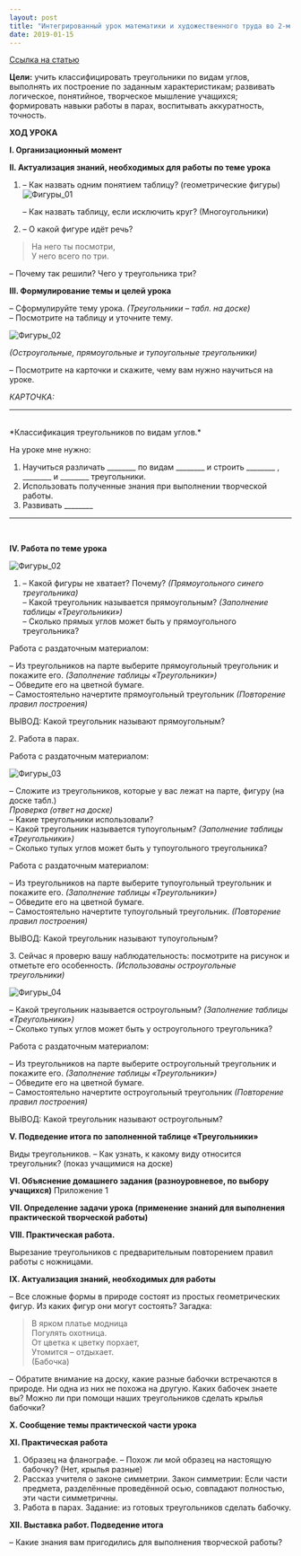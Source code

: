 ```yaml
---
layout: post
title: "Интегрированный урок математики и художественного труда во 2-м классе «Классификация треугольников по видам углов»"
date: 2019-01-15
---
```


[Cсылка на статью](http://festival.1september.ru/articles/515960/)

**Цели:** учить классифицировать треугольники по видам углов, выполнять их построение по заданным характеристикам;
развивать логическое, понятийное, творческое мышление учащихся;
формировать навыки работы в парах, воспитывать аккуратность, точность.

**ХОД УРОКА**

**I. Организационный момент**

**II. Актуализация знаний, необходимых для работы по теме урока**

1. – Как назвать одним понятием таблицу? (геометрические фигуры)
   ![Фигуры_01](https://lh6.googleusercontent.com/proxy/jA0okxCsR2NMYPgKtqpPuJnPiThzZ2Mdo5HWRfNOE2Sf1ZkAW39un4iFif4o89aJq-dtGcGvPuzj-QAkbiSL5GC_5HtMtymJfqg=s0-d)

   – Как назвать таблицу, если исключить круг? (Многоугольники)
2. – О какой фигуре идёт речь?

>На него ты посмотри,<br>
У него всего по три.

– Почему так решили? Чего у треугольника три?

**III. Формулирование темы и целей урока**

– Сформулируйте тему урока. *(Треугольники – табл. на доске)*<br>
– Посмотрите на таблицу и уточните тему.

![Фигуры_02](https://lh4.googleusercontent.com/proxy/rI90mf6DUqudU0ZdE0muL34gXOTG8KAdQOepgWCQ5DHHrDOj39pFRpuPH5huM55yxmNKCZ6lfECGdA4ynnoaQfYjHPaDVo2c_wk=s0-d)

*(Остроугольные, прямоугольные и тупоугольные треугольники)*

– Посмотрите на карточки и скажите, чему вам нужно научиться на уроке.


*КАРТОЧКА:*

---
<br>
*Классификация треугольников по видам углов.*

На уроке мне нужно:
1. Научиться различать \_\_\_\_\_\_\_\_ по видам \_\_\_\_\_\_\_\_ и строить \_\_\_\_\_\_\_\_ , \_\_\_\_\_\_\_\_ и \_\_\_\_\_\_\_\_ треугольники.
2. Использовать полученные знания при выполнении творческой работы.
4. Развивать \_\_\_\_\_\_\_\_

---
<br>

**IV. Работа по теме урока**

![Фигуры_02](https://lh4.googleusercontent.com/proxy/rI90mf6DUqudU0ZdE0muL34gXOTG8KAdQOepgWCQ5DHHrDOj39pFRpuPH5huM55yxmNKCZ6lfECGdA4ynnoaQfYjHPaDVo2c_wk=s0-d)

1. – Какой фигуры не хватает? Почему? *(Прямоугольного синего треугольника)*<br>
– Какой треугольник называется прямоугольным? *(Заполнение таблицы «Треугольники»)*<br>
– Сколько прямых углов может быть у прямоугольного треугольника?

Работа с раздаточным материалом:

– Из треугольников на парте выберите прямоугольный треугольник и покажите его. *(Заполнение таблицы «Треугольники»)*<br>
– Обведите его на цветной бумаге.<br>
– Самостоятельно начертите прямоугольный треугольник *(Повторение правил построения)*<br>

ВЫВОД: Какой треугольник называют прямоугольным?

2\. Работа в парах.<br>

Работа с раздаточным материалом:

![Фигуры_03](https://lh6.googleusercontent.com/proxy/KydnD3LSM-5LgjQqB-YbtV4qWgZhoQ3AxGc0MrRPQcFGyklMozgcTk38QAX9Att58VAEBNH31qStkJTTF8W5xaSDHAzw5R-vGuQ=s0-d)

– Сложите из треугольников, которые у вас лежат на парте, фигуру (на доске табл.)<br>
*Проверка (ответ на доске)*<br>
– Какие треугольники использовали?<br>
– Какой треугольник называется тупоугольным? *(Заполнение таблицы «Треугольники»)*<br>
– Сколько тупых углов может быть у тупоугольного треугольника?

Работа с раздаточным материалом:

– Из треугольников на парте выберите тупоугольный треугольник и покажите его. *(Заполнение таблицы «Треугольники»)*<br>
– Обведите его на цветной бумаге.<br>
– Самостоятельно начертите тупоугольный треугольник. *(Повторение правил построения)*<br>

ВЫВОД: Какой треугольник называют тупоугольным?

3\. Сейчас я проверю вашу наблюдательность: посмотрите на рисунок и отметьте его особенность. *(Использованы остроугольные треугольники)*

![Фигуры_04](https://lh3.googleusercontent.com/proxy/OIIW7BU0u3g4kPN-rtTsHMtZksBfehpxfwAotWyyxdGNCEVbd-SkMt_B_8RHD6m1gzle1C_vYgCydW3ivCMRoKF4mZB7RzsDoFg=s0-d)

– Какой треугольник называется остроугольным? *(Заполнение таблицы «Треугольники»)*<br>
– Сколько тупых углов может быть у остроугольного треугольника?

Работа с раздаточным материалом:

– Из треугольников на парте выберите остроугольный треугольник и покажите его. *(Заполнение таблицы «Треугольники»)*<br>
– Обведите его на цветной бумаге.<br>
– Самостоятельно начертите остроугольный треугольник *(Повторение правил построения)*

ВЫВОД: Какой треугольник называют остроугольным?

**V. Подведение итога по заполненной таблице «Треугольники»**

Виды треугольников.
– Как узнать, к какому виду относится треугольник? (показ учащимися на доске)

**VI. Объяснение домашнего задания (разноуровневое, по выбору учащихся)** Приложение 1

**VII. Определение задачи урока (применение знаний для выполнения практической творческой работы)**

**VIII. Практическая работа.**

Вырезание треугольников с предварительным повторением правил работы с ножницами.

**IX. Актуализация знаний, необходимых для работы**

– Все сложные формы в природе состоят из простых геометрических фигур. Из каких фигур они могут состоять?
Загадка:
>В ярком платье модница<br>
Погулять охотница.<br>
От цветка к цветку порхает,<br>
Утомится – отдыхает.<br>
(Бабочка)

– Обратите внимание на доску, какие разные бабочки встречаются в природе. Ни одна из них не похожа на другую. Каких бабочек знаете вы? Можно ли при помощи наших треугольников сделать крылья бабочки?

**X. Сообщение темы практической части урока**

**XI. Практическая работа**
1. Образец на фланографе.
– Похож ли мой образец на настоящую бабочку? (Нет, крылья разные)
2. Рассказ учителя о законе симметрии.
Закон симметрии: Если части предмета, разделённые проведённой осью, совпадают полностью, эти части симметричны.
3. Работа в парах.
Задание: из готовых треугольников сделать бабочку.

**XII. Выставка работ. Подведение итога**

– Какие знания вам пригодились для выполнения творческой работы?